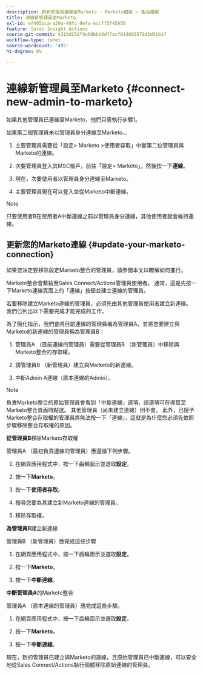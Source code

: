```yaml
---
description: 將新管理員連線至Marketo - Marketo檔案 — 產品檔案
title: 連線新管理員至Marketo
exl-id: ef405bca-a29a-40fc-9efa-eccff5f45956
feature: Sales Insight Actions
source-git-commit: 431bd258f9a68bbb9df7acf043085578d3d91b1f
workflow-type: tm+mt
source-wordcount: '495'
ht-degree: 0%

---
```


# 連線新管理員至Marketo {#connect-new-admin-to-marketo}

如果其他管理員已連線至Marketo，他們只需執行步驟1。

如果第二個管理員未以管理員身分連線至Marketo...

1. 主要管理員需要從「設定> Marketo >使用者存取」中斷第二位管理員與Marketo的連線。

1. 次要管理員登入其MSC帳戶，前往「設定> Marketo」，然後按一下&#x200B;**連線**。

1. 現在，次要使用者以管理員身分連線至Marketo。

1. 主要管理員現在可以登入並從Marketo中斷連線。

>[!NOTE]
>
>只要使用者B在使用者A中斷連線之前以管理員身分連線，其他使用者就會維持連線。

## 更新您的Marketo連線 {#update-your-marketo-connection}

如果您決定要移除設定Marketo整合的管理員，請參閱本文以瞭解如何進行。

Marketo整合會繫結至Sales Connect/Actions管理員使用者。 通常，這是先按一下Marketo連線頁面上的「連線」按鈕並建立連線的管理員。

若要移除建立Marketo連線的管理員，必須先由其他管理員使用者建立新連線。 我們已列出以下需要完成才能完成的工作。

為了簡化指示，我們會將目前連線的管理員稱為管理員A，並將您要建立與Marketo的新連線的管理員稱為管理員B：

1. 管理員A （目前連線的管理員）需要從管理員B （新管理員）中移除與Marketo整合的存取權。

1. 請管理員B （新管理員）建立與Marketo的新連線。

1. 中斷Admin A連線（原本連線的Admin）。

>[!NOTE]
>
>負責Marketo整合的原始管理員會看到「中斷連線」選項，該選項可在導覽至Marketo整合頁面時點選。 其他管理員（尚未建立連線）則不會。 此外，已授予Marketo整合存取權的管理員將無法按一下「連線」，這就是為什麼您必須先依照步驟移除整合存取權的原因。

**從管理員B**&#x200B;移除Marketo存取權

管理員A （最初負責連線的管理員）應遵循下列步驟。

1. 在網頁應用程式中，按一下齒輪圖示並選取&#x200B;**設定**。

1. 按一下&#x200B;**Marketo**。

1. 按一下&#x200B;**使用者存取**。

1. 搜尋您要為其建立新Marketo連線的管理員。

1. 移除存取權。

**為管理員B**&#x200B;建立新連線

管理員B （新管理員）應完成這些步驟

1. 在網頁應用程式中，按一下齒輪圖示並選取&#x200B;**設定**。

1. 按一下&#x200B;**Marketo**。

1. 按一下&#x200B;**中斷連線**。

**中斷管理員A**&#x200B;的Marketo整合

管理員A （原本連線的管理員）應完成這些步驟。

1. 在網頁應用程式中，按一下齒輪圖示並選取&#x200B;**設定**。

1. 按一下&#x200B;**Marketo**。

1. 按一下&#x200B;**中斷連線**。

現在，新的管理員已建立與Marketo的連線，且原始管理員已中斷連線，可以安全地從Sales Connect/Actions執行個體移除原始連線的管理員。
